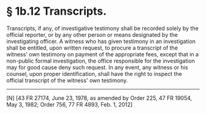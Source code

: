 # § 1b.12   Transcripts.

Transcripts, if any, of investigative testimony shall be recorded solely by the official reporter, or by any other person or means designated by the investigating officer. A witness who has given testimony in an investigation shall be entitled, upon written request, to procure a transcript of the witness' own testimony on payment of the appropriate fees, except that in a non-public formal investigation, the office responsible for the investigation may for good cause deny such request. In any event, any witness or his counsel, upon proper identification, shall have the right to inspect the official transcript of the witness' own testimony.



---

[N] [43 FR 27174, June 23, 1978, as amended by Order 225, 47 FR 19054, May 3, 1982; Order 756, 77 FR 4893, Feb. 1, 2012]




